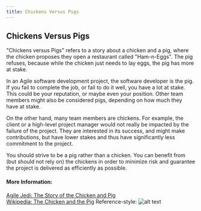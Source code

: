 ```yaml
---
title: Chickens Versus Pigs
---
```

## Chickens Versus Pigs

"Chickens versus Pigs" refers to a story about a chicken and a pig, where the chicken proposes they open a restaurant called "Ham-n-Eggs".
The pig refuses, because while the chicken just needs to lay eggs, the pig has more at stake.

In an Agile software development project, the software developer is the pig. If you fail to complete the job, or fail to do it well,
you have a lot at stake. This could be your reputation, or maybe even your position. Other team members might also be considered pigs, 
depending on how much they have at stake. 

On the other hand, many team members are chickens. For example, the client or a high-level project manager would not really be impacted
by the failure of the project. They are interested in its success, and might make contributions, but have lower stakes and thus
have significantly less commitment to the project. 

You should strive to be a pig rather than a chicken. You can benefit from (but should not rely on) the chickens in order to minimize risk and
guarantee the project is delivered as efficiently as possible.

#### More Information:
<!-- Please add any articles you think might be helpful to read before writing the article -->

<a href='http://www.agilejedi.com/chickenandpig'>Agile Jedi: The Story of the Chicken and Pig</a>  
<a href='https://en.wikipedia.org/wiki/The_Chicken_and_the_Pig'>Wikipedia: The Chicken and the Pig</a>
Reference-style: 
![alt text][the-chicken-and-the-pig]

[the-chicken-and-the-pig]: https://upload.wikimedia.org/wikipedia/commons/thumb/0/0d/Pig_and_chickens.jpg/220px-Pig_and_chickens.jpg "The Chicken and the Pig"
